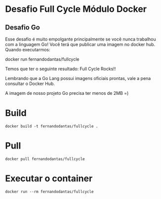 # Desafio Full Cycle Módulo Docker
## Desafio Go

Esse desafio é muito empolgante principalmente se você nunca trabalhou com a linguagem Go!
Você terá que publicar uma imagem no docker hub. Quando executarmos:

docker run fernandodantas/fullcycle

Temos que ter o seguinte resultado: Full Cycle Rocks!!

Lembrando que a Go Lang possui imagens oficiais prontas, vale a pena consultar o Docker Hub.

A imagem de nosso projeto Go precisa ter menos de 2MB =)


# Build 
```
docker build -t fernandodantas/fullcycle .
```

# Pull 
```
docker pull fernandodantas/fullcycle
```

# Executar o container
```
docker run --rm fernandodantas/fullcycle
```
